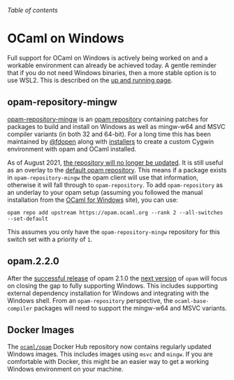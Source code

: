 <!-- ((! set title OCaml on Windows !)) ((! set platform !)) -->

*Table of contents*

# OCaml on Windows

Full support for OCaml on Windows is actively being worked on and a workable
environment can already be achieved today. A gentle reminder that if you do not
need Windows binaries, then a more stable option is to use WSL2. This is
described on the [up and running page](/learn/tutorials/up_and_running.html).

## opam-repository-mingw

[opam-repository-mingw](https://github.com/fdopen/opam-repository-mingw) is an
[opam repository](https://opam.ocaml.org/doc/Manual.html#Repositories)
containing patches for packages to build and install on Windows as well as
mingw-w64 and MSVC compiler variants (in both 32 and 64-bit). For a long time this has been
maintained by [@fdopen](https://fdopen.github.io/opam-repository-mingw/) along
with [installers](https://fdopen.github.io/opam-repository-mingw/installation/)
to create a custom Cygwin environment with opam and OCaml installed.

As of August 2021, [the repository will no longer be updated](https://fdopen.github.io/opam-repository-mingw/2021/02/26/repo-discontinued/). It is still useful as an overlay to
the [default opam repository](https://github.com/ocaml/opam-repository). This
means if a package exists in `opam-repository-mingw` the opam client will use
that information, otherwise it will fall through to `opam-repository`. To add
`opam-repository` as an underlay to your opam setup (assuming you followed the
manual installation from the [OCaml for Windows](https://fdopen.github.io/opam-repository-mingw/installation/)
site), you can use:

```
opam repo add upstream https://opam.ocaml.org --rank 2 --all-switches --set-default
```

This assumes you only have the `opam-repository-mingw` repository for this switch set with
a priority of `1`.

## opam.2.2.0

After the [successful release](https://github.com/ocaml/opam/releases/tag/2.1.0) 
of opam 2.1.0 the [next version](https://github.com/ocaml/opam/projects/2) of
`opam` will focus on closing the gap to fully supporting Windows. This includes
supporting external dependency installation for Windows and integrating with the
Windows shell. From an `opam-repository` perspective, the `ocaml-base-compiler`
packages will need to support the mingw-w64 and MSVC variants.

## Docker Images

The [`ocaml/opam`](https://hub.docker.com/r/ocaml/opam) Docker Hub repository
now contains regularly updated Windows images. This includes images using
`msvc` and `mingw`. If you are comfortable with Docker, this might be an
easier way to get a working Windows environment on your machine.
